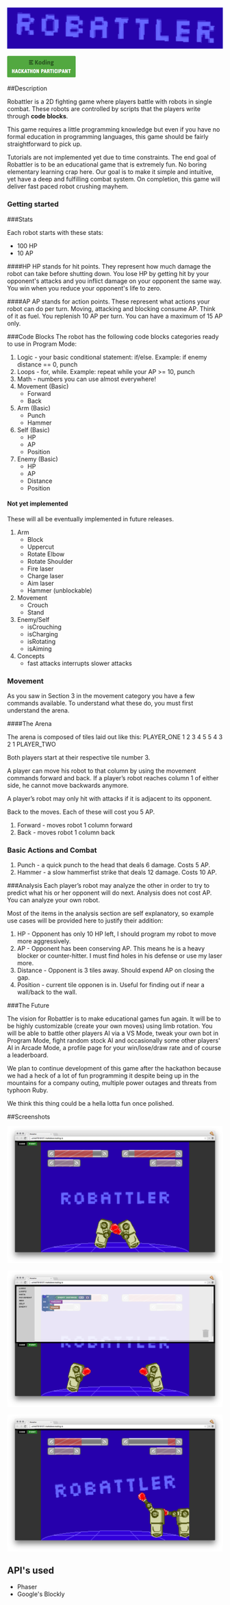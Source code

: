 ![Robattler](assets/robattler.png)

![Koding hackathon participant](assets/badge.png)

##Description

Robattler is a 2D fighting game where players battle with robots in single combat. These robots are controlled by scripts that the players write through __code blocks__.

This game requires a little programming knowledge but even if you have no formal education in programming languages, this game should be fairly straightforward to pick up.

Tutorials are not implemented yet due to time constraints. The end goal of Robattler is to be an educational game that is extremely fun. No boring elementary learning crap here. Our goal is to make it simple and intuitive, yet have a deep and fulfilling combat system. On completion, this game will deliver fast paced robot crushing mayhem.

### Getting started

###Stats

Each robot starts with these stats:
 - 100 HP
 - 10 AP

####HP
HP stands for hit points. They represent how much damage the robot can take before shutting down. You lose HP by getting hit by your opponent's attacks and you inflict damage on your opponent the same way. You win when you reduce your opponent's life to zero.

####AP
AP stands for action points. These represent what actions your robot can do per turn. Moving, attacking and blocking consume AP. Think of it as fuel. You replenish 10 AP per turn. You can have a maximum of 15 AP only.

###Code Blocks
The robot has the following code blocks categories ready to use in Program Mode:

1. Logic - your basic conditional statement: if/else. Example: if enemy distance == 0, punch
2. Loops - for, while. Example: repeat while your AP >= 10, punch
3. Math - numbers you can use almost everywhere!
4. Movement (Basic)
    - Forward
    - Back
5. Arm (Basic)
    - Punch
    - Hammer
6. Self (Basic)
    - HP
    - AP
    - Position
7. Enemy (Basic)
    - HP
    - AP
    - Distance
    - Position

#### Not yet implemented

These will all be eventually implemented in future releases.

1. Arm
    - Block
    - Uppercut
    - Rotate Elbow
    - Rotate Shoulder
    - Fire laser
    - Charge laser
    - Aim laser
    - Hammer (unblockable)
2. Movement
    - Crouch
    - Stand
3. Enemy/Self
    - isCrouching
    - isCharging
    - isRotating
    - isAiming
4. Concepts
    - fast attacks interrupts slower attacks

### Movement
As you saw in Section 3 in the movement category you have a few commands available. To understand what these do, you must first understand the arena.

####The Arena

The arena is composed of tiles laid out like this:
PLAYER_ONE 1 2 3 4 5 5 4 3 2 1 PLAYER_TWO

Both players start at their respective tile number 3.

A player can move his robot to that column by using the movement commands forward and back.
If a player’s robot reaches column 1 of either side, he cannot move backwards anymore.

A player’s robot may only hit with attacks if it is adjacent to its opponent.

Back to the moves. Each of these will cost you 5 AP.
1. Forward - moves robot 1 column forward
2. Back - moves robot 1 column back

### Basic Actions and Combat

1. Punch - a quick punch to the head that deals 6 damage. Costs 5 AP.
2. Hammer - a slow hammerfist strike that deals 12 damage. Costs 10 AP.

###Analysis
Each player’s robot may analyze the other in order to try to predict what his or her opponent will do next. Analysis does not cost AP. You can analyze your own robot.

Most of the items in the analysis section are self explanatory, so example use cases will be provided here to justify their addition:

1. HP - Opponent has only 10 HP left, I should program my robot to move more aggressively.
2. AP - Opponent has been conserving AP. This means he is a heavy blocker or counter-hitter. I must find holes in his defense or use my laser more.
3. Distance - Opponent is 3 tiles away. Should expend AP on closing the gap.
4. Position - current tile opponen is in. Useful for finding out if near a wall/back to the wall.

###The Future

The vision for Robattler is to make educational games fun again.
It will be to be highly customizable (create your own moves) using limb rotation.
You will be able to battle other players AI via a VS Mode, tweak your own bot in Program Mode,
fight random stock AI and occasionally some other players' AI in Arcade Mode,
a profile page for your win/lose/draw rate and of course a leaderboard.

We plan to continue development of this game after the hackathon because we had a heck of a lot of fun
programming it despite being up in the mountains for a company outing, multiple power outages and threats from typhoon Ruby.

We think this thing could be a hella lotta fun once polished.

##Screenshots

![Title](assets/screenshots/title.png)

![Code](assets/screenshots/code.png)

![Battle](assets/screenshots/battle.png)

## API's used

- Phaser
- Google's Blockly
